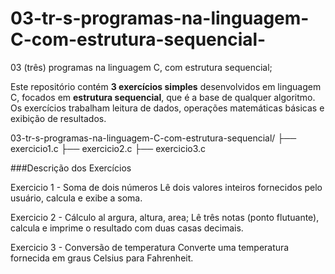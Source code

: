 # 03-tr-s-programas-na-linguagem-C-com-estrutura-sequencial-
03 (três) programas na linguagem C, com estrutura sequencial;

Este repositório contém **3 exercícios simples** desenvolvidos em linguagem C, focados em **estrutura sequencial**, que é a base de qualquer algoritmo. Os exercícios trabalham leitura de dados, operações matemáticas básicas e exibição de resultados.


03-tr-s-programas-na-linguagem-C-com-estrutura-sequencial/
├── exercicio1.c
├── exercicio2.c
├── exercicio3.c

 ###Descrição dos Exercícios

Exercicio 1 - Soma de dois números
Lê dois valores inteiros fornecidos pelo usuário, calcula e exibe a soma.

Exercicio 2 - Cálculo al argura, altura, area;
Lê três notas (ponto flutuante), calcula  e imprime o resultado com duas casas decimais.

 Exercicio 3 - Conversão de temperatura
Converte uma temperatura fornecida em graus Celsius para Fahrenheit.
